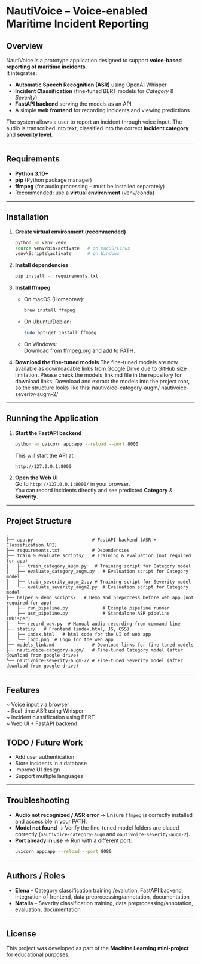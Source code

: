 # NautiVoice – Voice-enabled Maritime Incident Reporting

## Overview
NautiVoice is a prototype application designed to support **voice-based reporting of maritime incidents**.  
It integrates:
- **Automatic Speech Recognition (ASR)** using OpenAI Whisper  
- **Incident Classification** (fine-tuned BERT models for *Category* & *Severity*)  
- **FastAPI backend** serving the models as an API  
- A simple **web frontend** for recording incidents and viewing predictions  

The system allows a user to report an incident through voice input. The audio is transcribed into text, classified into the correct **incident category** and **severity level**.

---

## Requirements
- **Python 3.10+**
- **pip** (Python package manager)
- **ffmpeg** (for audio processing – must be installed separately)
- Recommended: use a **virtual environment** (venv/conda)

---

## Installation

1. **Create virtual environment (recommended)**
   ```bash
   python -m venv venv
   source venv/bin/activate   # on macOS/Linux
   venv\Scripts\activate      # on Windows
   ```

2. **Install dependencies**
   ```bash
   pip install -r requirements.txt
   ```

3. **Install ffmpeg**
   - On macOS (Homebrew):
     ```bash
     brew install ffmpeg
     ```
   - On Ubuntu/Debian:
     ```bash
     sudo apt-get install ffmpeg
     ```
   - On Windows:  
     Download from [ffmpeg.org](https://ffmpeg.org/download.html) and add to PATH.

4. **Download the fine-tuned models**
   The fine-tuned models are now available as downloadable links from Google Drive due to GitHub size limitation.
   Please check the models_link.md file in the repository for download links.
   Download and extract the models into the project root, so the structure looks like this:
   nautivoice-category-augm/
   nautivoice-severity-augm-2/

---

## Running the Application

1. **Start the FastAPI backend**
   ```bash
   python -m uvicorn app:app --reload --port 8000
   ```
   This will start the API at:
   ```
   http://127.0.0.1:8000
   ```

2. **Open the Web UI**  
   Go to `http://127.0.0.1:8000/` in your browser.  
   You can record incidents directly and see predicted **Category** & **Severity**.

---

## Project Structure
```
.
├── app.py                      # FastAPI backend (ASR + Classification API)
├── requirements.txt            # Dependencies
├── train & evaluate scripts/   # Training & evaluation (not required for app)
│   ├── train_category_augm.py   # Training script for Category model
│   ├── evaluate_category_augm.py   # Evaluation script for Category model
│   ├── train_severity_augm_2.py # Training script for Severity model
│   └── evaluate_severity_augm2.py  # Evaluation script for Category model
├── helper & demo scripts/   # Demo and preprocess before web app (not required for app)
│   ├── run_pipeline.py             # Example pipeline runner
│   ├── asr_pipeline.py             # Standalone ASR pipeline (Whisper)
│   └── record_wav.py  # Manual audio recording from command line
├── static/   # Frontend (index.html, JS, CSS)
│   ├── index.html   # html code for the UI of web app
│   └── logo.png  # Logo for the web app
├── models_link.md              # Download links for fine-tuned models
├── nautivoice-category-augm/   # Fine-tuned Category model (after download from google drive)
└── nautivoice-severity-augm-2/ # Fine-tuned Severity model (after download from google drive)
```

---

## Features

~ Voice input via browser  
~ Real-time ASR using Whisper  
~ Incident classification using BERT  
~ Web UI + FastAPI backend

## TODO / Future Work

- Add user authentication  
- Store incidents in a database  
- Improve UI design  
- Support multiple languages

---


## Troubleshooting
- **Audio not recognized / ASR error** → Ensure `ffmpeg` is correctly installed and accessible in your PATH.  
- **Model not found** → Verify the fine-tuned model folders are placed correctly (`nautivoice-category-augm` and `nautivoice-severity-augm-2`).  
- **Port already in use** → Run with a different port:
  ```bash
  uvicorn app:app --reload --port 8080
  ```

---

## Authors / Roles
- **Elena** – Category classification training /evalution, FastAPI backend, integration of frontend, data preprocessing/annotation, documentation
- **Natalia** – Severity classification training, data preprocessing/annotation, evaluation, documentation  

---

## License
This project was developed as part of the **Machine Learning mini-project** for educational purposes.
